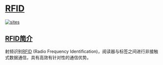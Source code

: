 ﻿# [RFID](https://github.com/Qful/RFID)

[![sites](http://182.61.61.133/link/resources/Qful.png)](http://www.Qful.net)

## [RFID简介](https://github.com/Qful/RFID)

射频识别[RFID](https://github.com/Qful/RFID) (Radio Frequency Identification)，阅读器与标签之间进行非接触式数据通信，具有高效有针对性的通信优势。

